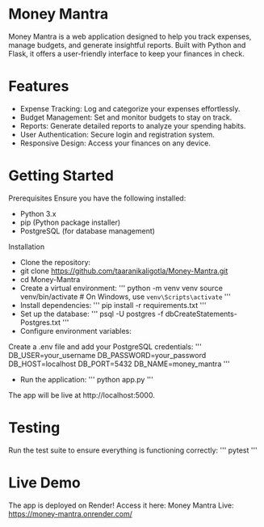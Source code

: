 # Money Mantra

Money Mantra is a web application designed to help you track expenses, manage budgets, and generate insightful reports. Built with Python and Flask, it offers a user-friendly interface to keep your finances in check.

# Features

- Expense Tracking: Log and categorize your expenses effortlessly.
- Budget Management: Set and monitor budgets to stay on track.
- Reports: Generate detailed reports to analyze your spending habits.
- User Authentication: Secure login and registration system.
- Responsive Design: Access your finances on any device.

# Getting Started
Prerequisites
Ensure you have the following installed:
- Python 3.x
- pip (Python package installer)
- PostgreSQL (for database management)

Installation
- Clone the repository:
- git clone https://github.com/taaranikaligotla/Money-Mantra.git
- cd Money-Mantra
- Create a virtual environment:
'''
python -m venv venv
source venv/bin/activate  # On Windows, use `venv\Scripts\activate`
'''
- Install dependencies:
'''
 pip install -r requirements.txt
'''
- Set up the database:
'''
psql -U postgres -f dbCreateStatements-Postgres.txt
'''
- Configure environment variables:

Create a .env file and add your PostgreSQL credentials:
'''
DB_USER=your_username
DB_PASSWORD=your_password
DB_HOST=localhost
DB_PORT=5432
DB_NAME=money_mantra
'''

- Run the application:
'''
python app.py
'''

The app will be live at http://localhost:5000.

# Testing

Run the test suite to ensure everything is functioning correctly:
'''
pytest
'''

# Live Demo

The app is deployed on Render! Access it here:
Money Mantra Live: https://money-mantra.onrender.com/


